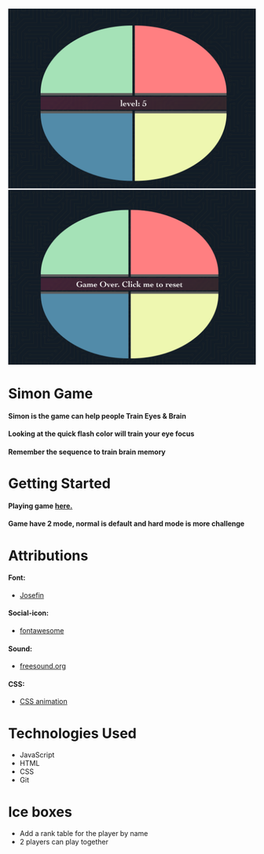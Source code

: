 ![Alt text](assets/img/level.png)
![Alt text](assets/img/game-over.png)

# Simon Game

#### Simon is the game can help people Train Eyes & Brain

#### Looking at the quick flash color will train your eye focus

#### Remember the sequence to train brain memory

#

# Getting Started

#### Playing game [here.](https://tuanng-simon.netlify.app/)

#### Game have 2 mode, normal is default and hard mode is more challenge

#

# Attributions

#### Font:

- [Josefin](https://fonts.google.com/specimen/Josefin+Sans?query=Josefin)

#### Social-icon:

- [fontawesome](https://fontawesome.com/)

#### Sound:

- [freesound.org](https://freesound.org/)

#### CSS:

- [CSS animation](https://www.w3schools.com/css/css3_animations.asp)

#

#

# Technologies Used

- JavaScript
- HTML
- CSS
- Git

#

# Ice boxes

- Add a rank table for the player by name
- 2 players can play together
